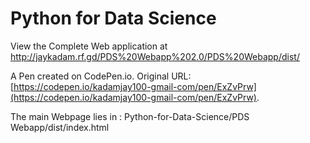 # Python for Data Science

View the Complete Web application at http://jaykadam.rf.gd/PDS%20Webapp%202.0/PDS%20Webapp/dist/


A Pen created on CodePen.io. Original URL: [https://codepen.io/kadamjay100-gmail-com/pen/ExZvPrw](https://codepen.io/kadamjay100-gmail-com/pen/ExZvPrw).


The main Webpage lies in : Python-for-Data-Science/PDS Webapp/dist/index.html


